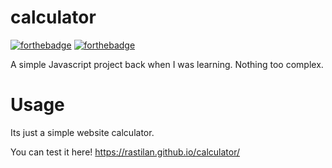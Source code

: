 # calculator

[![forthebadge](http://forthebadge.com/images/badges/made-with-javascript.svg)](http://forthebadge.com)
[![forthebadge](http://forthebadge.com/images/badges/built-with-love.svg)](http://forthebadge.com)

A simple Javascript project back when I was learning. Nothing too complex.


# Usage


Its just a simple website calculator.

You can test it here!
https://rastilan.github.io/calculator/


